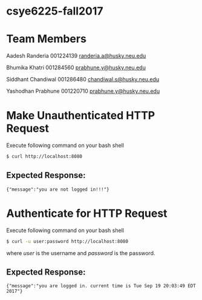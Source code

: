 # csye6225-fall2017

# Team Members

Aadesh Randeria     001224139   randeria.a@husky.neu.edu

Bhumika Khatri      001284560   prabhune.y@husky.neu.edu

Siddhant Chandiwal  001286480   chandiwal.s@husky.neu.edu

Yashodhan Prabhune  001220710   prabhune.y@husky.neu.edu


# Make Unauthenticated HTTP Request

Execute following command on your bash shell
``` bash
$ curl http://localhost:8080
```

## Expected Response:
```
{"message":"you are not logged in!!!"}
```

# Authenticate for HTTP Request

Execute following command on your bash shell
``` bash
$ curl -u user:password http://localhost:8080
```

where *user* is the username and *password* is the password.

## Expected Response:
 ```
 {"message":"you are logged in. current time is Tue Sep 19 20:03:49 EDT 2017"}
 ```
